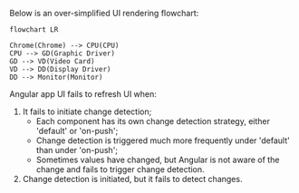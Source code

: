 Below is an over-simplified UI rendering flowchart:

```mermaid
flowchart LR

Chrome(Chrome) --> CPU(CPU)
CPU --> GD(Graphic Driver)
GD --> VD(Video Card)
VD --> DD(Display Driver)
DD --> Monitor(Monitor)
```

Angular app UI fails to refresh UI when: 
1. It fails to initiate change detection;
    - Each component has its own change detection strategy, either 'default' or 'on-push';
    - Change detection is triggered much more frequently under 'default' than under 'on-push';
    - Sometimes values have changed, but Angular is not aware of the change and fails to trigger change detection.
2. Change detection is initiated, but it fails to detect changes.